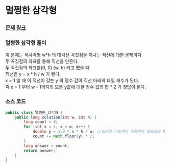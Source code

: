 # 멀쩡한 삼각형

### [문제 링크](https://school.programmers.co.kr/learn/courses/30/lessons/62048)

### 멀쩡한 삼각형 풀이
이 문제는 직사각형 w*h 의 대각선 꼭짓점을 지나는 직선에 대한 문제이다.</br>
두 꼭짓점의 좌표를 통해 직선을 만든다.</br>
두 꼭짓점의 좌표를(0, 0) (w, h) 라고 했을 때 </br>
직선은 y = x * h / w 가 된다.</br>
x = 1 일 때 이 직선이 갖는 y 의 정수 값이 직선 아래의 타일 개수가 된다.</br>
즉 x = 1 부터 w - 1까지의 모든 y값에 대한 정수 값의 합 * 2 가 정답이 된다.</br>

### 소스 코드
```java
public class 멀쩡한_삼각형 {
    public long solution(int w, int h) {
        long count = 0;
        for (int x = 1; x < w; x++) {
            double y = 1.0 * x * h / w; //소수점 나눗셈이 정확하지 않으므로 h / w 를 마지막에 한다.
            count += Math.floor(y) * 2;
        }
        long answer = count;
        return answer;
    }
}
```
